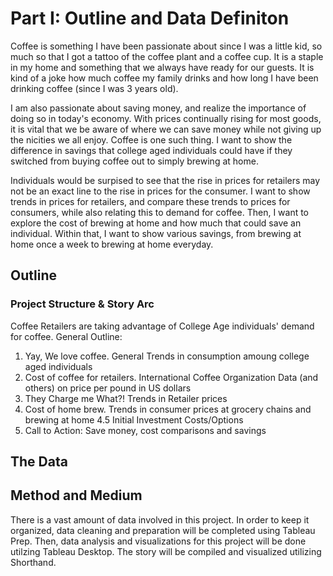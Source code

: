 # Part I: Outline and Data Definiton
Coffee is something I have been passionate about since I was a little kid, so much so that I got a tattoo of the coffee plant and a coffee cup. It is a staple in my home and something that we always have ready for our guests. It is kind of a joke how much coffee my family drinks and how long I have been drinking coffee (since I was 3 years old). 

I am also passionate about saving money, and realize the importance of doing so in today's economy. With prices continually rising for most goods, it is vital that we be aware of where we can save money while not giving up the nicities we all enjoy. Coffee is one such thing. I want to show the difference in savings that college aged individuals could have if they switched from buying coffee out to simply brewing at home. 

Individuals would be surpised to see that the rise in prices for retailers may not be an exact line to the rise in prices for the consumer. I want to show trends in prices for retailers, and compare these trends to prices for consumers, while also relating this to demand for coffee. Then, I want to explore the cost of brewing at home and how much that could save an individual. Within that, I want to show various savings, from brewing at home once a week to brewing at home everyday. 

## Outline
### Project Structure & Story Arc
Coffee Retailers are taking advantage of College Age individuals' demand for coffee.
General Outline:

1. Yay, We love coffee. General Trends in consumption amoung college aged individuals
2. Cost of coffee for retailers. International Coffee Organization Data (and others) on price per pound in US dollars
3. They Charge me What?! Trends in Retailer prices
4. Cost of home brew. Trends in consumer prices at grocery chains and brewing at home
  4.5 Initial Investment Costs/Options
5. Call to Action: Save money, cost comparisons and savings 


## The Data

## Method and Medium
There is a vast amount of data involved in this project. In order to keep it organized, data cleaning and preparation will be completed using Tableau Prep. Then, data analysis and visualizations for this project will be done utilzing Tableau Desktop. The story will be compiled and visualized utilizing Shorthand.
